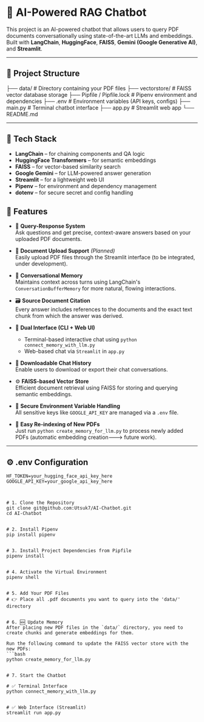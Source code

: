 # 🤖 AI-Powered RAG Chatbot

This project is an AI-powered chatbot that allows users to query PDF documents conversationally using state-of-the-art LLMs and embeddings. Built with **LangChain**, **HuggingFace**, **FAISS**, **Gemini (Google Generative AI)**, and **Streamlit**.

---

## 📂 Project Structure

├── data/ # Directory containing your PDF files
├── vectorstore/ # FAISS vector database storage
├── Pipfile / Pipfile.lock # Pipenv environment and dependencies
├── .env # Environment variables (API keys, configs)
├── main.py # Terminal chatbot interface
├── app.py # Streamlit web app
└── README.md



---

## 🔧 Tech Stack

- **LangChain** – for chaining components and QA logic  
- **HuggingFace Transformers** – for semantic embeddings  
- **FAISS** – for vector-based similarity search  
- **Google Gemini** – for LLM-powered answer generation  
- **Streamlit** – for a lightweight web UI  
- **Pipenv** – for environment and dependency management  
- **dotenv** – for secure secret and config handling



## 🚀 Features

- 🧠 **Query-Response System**  
  Ask questions and get precise, context-aware answers based on your uploaded PDF documents.

- 📁 **Document Upload Support** *(Planned)*  
  Easily upload PDF files through the Streamlit interface (to be integrated, under development).

- 📝 **Conversational Memory**  
  Maintains context across turns using LangChain's `ConversationBufferMemory` for more natural, flowing interactions.

- 🗃️ **Source Document Citation**  
  Every answer includes references to the documents and the exact text chunk from which the answer was derived.

- 💬 **Dual Interface (CLI + Web UI)**  
  - Terminal-based interactive chat using `python connect_memory_with_llm.py`  
  - Web-based chat via `Streamlit` in `app.py`

- 💾 **Downloadable Chat History**   
  Enable users to download or export their chat conversations.

- ⚙️ **FAISS-based Vector Store**  
  Efficient document retrieval using FAISS for storing and querying semantic embeddings.

- 🔐 **Secure Environment Variable Handling**  
  All sensitive keys like `GOOGLE_API_KEY` are managed via a `.env` file.

- 🔄 **Easy Re-indexing of New PDFs**  
  Just run `python create_memory_for_llm.py` to process newly added PDFs (automatic embedding creation---> future work).


---


## ⚙️ .env Configuration


```env
HF_TOKEN=your_hugging_face_api_key_here
GOOGLE_API_KEY=your_google_api_key_here



# 1. Clone the Repository
git clone git@github.com:Utsuk7/AI-Chatbot.git
cd AI-Chatbot


# 2. Install Pipenv
pip install pipenv


# 3. Install Project Dependencies from Pipfile
pipenv install


# 4. Activate the Virtual Environment
pipenv shell


# 5. Add Your PDF Files
# 👉 Place all .pdf documents you want to query into the 'data/' directory


# 6. 🆕 Update Memory
After placing new PDF files in the `data/` directory, you need to create chunks and generate embeddings for them.

Run the following command to update the FAISS vector store with the new PDFs:
```bash
python create_memory_for_llm.py


# 7. Start the Chatbot

# ✅ Terminal Interface
python connect_memory_with_llm.py


# ✅ Web Interface (Streamlit)
streamlit run app.py
